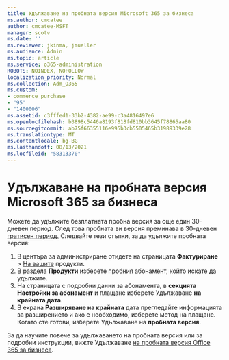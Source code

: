 ```yaml
---
title: Удължаване на пробната версия Microsoft 365 за бизнеса
ms.author: cmcatee
author: cmcatee-MSFT
manager: scotv
ms.date: ''
ms.reviewer: jkinma, jmueller
ms.audience: Admin
ms.topic: article
ms.service: o365-administration
ROBOTS: NOINDEX, NOFOLLOW
localization_priority: Normal
ms.collection: Adm_O365
ms.custom:
- commerce_purchase
- "95"
- "1400006"
ms.assetid: c3fffed1-33b2-4382-ae99-c3a4816497e6
ms.openlocfilehash: b3898c5446a8193f818fd810bb3645f78865aa80
ms.sourcegitcommit: ab75f66355116e995b3cb5505465b31989339e28
ms.translationtype: MT
ms.contentlocale: bg-BG
ms.lasthandoff: 08/13/2021
ms.locfileid: "58313370"
---
```

# <a name="extend-your-trial-for-microsoft-365-for-business"></a>Удължаване на пробната версия Microsoft 365 за бизнеса

Можете да удължите безплатната пробна версия за още един 30-дневен период. След това пробната ви версия преминава в 30-дневен [гратисен период.](https://docs.microsoft.com/alchemyinsights/grace-period-for-microsoft-365-free-trial) Следвайте тези стъпки, за да удължите пробната версия:
  
1. В центъра за администриране отидете на страницата **Фактуриране** \> [На вашите](https://go.microsoft.com/fwlink/p/?linkid=842054) продукти.
2. В раздела **Продукти** изберете пробния абонамент, който искате да удължите.
3. На страницата с подробни данни за абонамента, в **секцията Настройки за абонамент** и плащане изберете Удължаване **на крайната дата**.
4. В екрана **Разширяване на крайната** дата прегледайте информацията за разширението и ако е необходимо, изберете метод на плащане. Когато сте готови, изберете Удължаване на **пробната версия**.

За да научите повече за удължаването на пробната версия или за подробни инструкции, вижте Удължаване [на пробната версия Office 365 за бизнеса](https://docs.microsoft.com/microsoft-365/commerce/extend-your-trial).